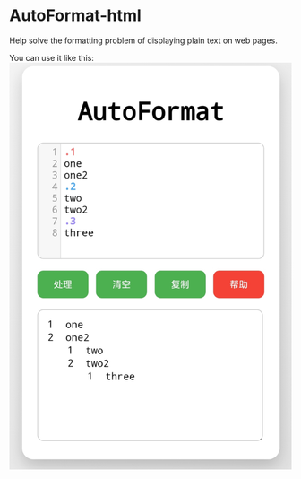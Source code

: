 # AutoFormat-html
Help solve the formatting problem of displaying plain text on web pages.

You can use it like this:
![Alt Text](images/eg_1.jpg)
